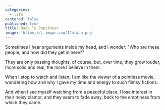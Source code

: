 ```yaml
---
categories:
  - life
centered: false
published: true
title: Back To Emptiness
image: 'https://i.imgur.com/IJnlaLn.png'
---
```

Sometimes I hear arguments
inside my head,
and I wonder:
"Who are these people,
and how did they get in here?"

They are only passing thoughts,
of course,
but, over time, 
they grow louder,
more solid and real,
the more I  believe in them.

When I stop to watch and listen,
I am like the viewer 
of a pointless movie,
wondering how and why
I gave my time and energy
to such flimsy fictions.

And when I see myself
watching from a peaceful place,
I lose interest in their noisy clamor,
and they seem to fade away,
back to the emptiness
from which they came.

